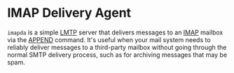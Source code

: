 IMAP Delivery Agent
===================

`imapda` is a simple [LMTP] server that delivers messages to an [IMAP]
mailbox via the [APPEND] command. It's useful when your mail system
needs to reliably deliver messages to a third-party mailbox without
going through the normal SMTP delivery process, such as for archiving
messages that may be spam.

[LMTP]: https://tools.ietf.org/html/rfc2033
[IMAP]: https://tools.ietf.org/html/rfc3501
[APPEND]: https://tools.ietf.org/html/rfc3501#section-6.3.11
